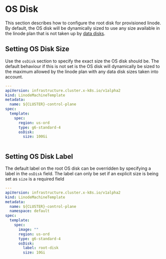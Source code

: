 # OS Disk

This section describes how to configure the root disk for provisioned linode. By default, the OS disk will be dynamically
sized to use any size available in the linode plan that is not taken up by [data disks](./data-disks.md).


## Setting OS Disk Size
Use the `osDisk` section to specify the exact size the OS disk should be. The default behaviour if this is not set is
the OS disk will dynamically be sized to the maximum allowed by the linode plan with any data disk sizes taken into account.
```yaml
---
apiVersion: infrastructure.cluster.x-k8s.io/v1alpha2
kind: LinodeMachineTemplate
metadata:
  name: ${CLUSTER}-control-plane
spec:
  template:
    spec:
      region: us-ord
      type: g6-standard-4
      osDisk:
        size: 100Gi



```

## Setting OS Disk Label
The default label on the root OS disk can be overridden by specifying a label in the `osDisk` field. The label can only
be set if an explicit size is being set as `size` is a required field

```yaml
---
apiVersion: infrastructure.cluster.x-k8s.io/v1alpha2
kind: LinodeMachineTemplate
metadata:
  name: ${CLUSTER}-control-plane
  namespace: default
spec:
  template:
    spec:
      image: ""
      region: us-ord
      type: g6-standard-4
      osDisk:
        label: root-disk
        size: 10Gi
```

